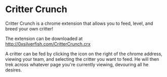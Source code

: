 Critter Crunch
=================

Critter Crunch is a chrome extension that allows you to feed, level, and breed your own critter!

The extension can be downloaded at http://0xsilverfish.com/CritterCrunch.crx

A critter can be fed by clicking the icon on the right of the chrome address, viewing your team, and selecting the critter you want to feed.
He will then trek across whatever page you're currently viewing, devouring all he desires.
